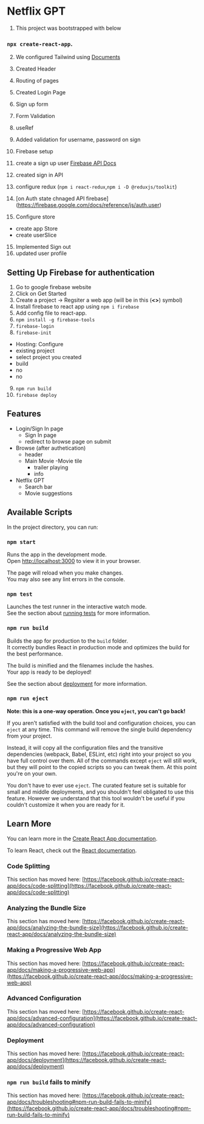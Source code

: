 # Netflix GPT

1. This project was bootstrapped with below

### `npx create-react-app`.

2. We configured Tailwind using [Documents](https://tailwindcss.com/docs/guides/create-react-app)

3. Created Header
4. Routing of pages
5. Created Login Page
6. Sign up form
7. Form Validation
8. useRef
9. Added validation for username, password on sign 
10. Firebase setup
11. create a sign up user [Firebase API Docs](https://firebase.google.com/docs/auth/web/password-auth)
12. created sign in API
13. configure redux (`npm i react-redux`,`npm i -D @reduxjs/toolkit`)
13. [on Auth state chnaged API firebase]
(https://firebase.google.com/docs/reference/js/auth.user)
14. Configure store 
 - create app Store
 - create userSlice
15. Implemented Sign out
16. updated user profile 



## Setting Up Firebase for authentication

1. Go to google firebase website
2. Click on Get Started 
3. Create a project -> Regsiter a web app (will be in this (__<>__) symbol)
4. Install firebase to react app using `npm i firebase`
5. Add config file to react-app.
6. `npm install -g firebase-tools`
7. `firebase-login`
8. `firebase-init`
  - Hosting: Configure
  - existing project
  - select project you created
  - build
  - no
  - no

9. `npm run build`
10. `firebase deploy`
  

## Features

- Login/Sign In page
  - Sign In page
  - redirect to browse page on submit
- Browse (after authetication)
  - header
  - Main Movie
    -Movie tile
    - trailer playing
    - info
- Netflix GPT
  - Search bar
  - Movie suggestions

## Available Scripts

In the project directory, you can run:

### `npm start`

Runs the app in the development mode.\
Open [http://localhost:3000](http://localhost:3000) to view it in your browser.

The page will reload when you make changes.\
You may also see any lint errors in the console.

### `npm test`

Launches the test runner in the interactive watch mode.\
See the section about [running tests](https://facebook.github.io/create-react-app/docs/running-tests) for more information.

### `npm run build`

Builds the app for production to the `build` folder.\
It correctly bundles React in production mode and optimizes the build for the best performance.

The build is minified and the filenames include the hashes.\
Your app is ready to be deployed!

See the section about [deployment](https://facebook.github.io/create-react-app/docs/deployment) for more information.

### `npm run eject`

**Note: this is a one-way operation. Once you `eject`, you can't go back!**

If you aren't satisfied with the build tool and configuration choices, you can `eject` at any time. This command will remove the single build dependency from your project.

Instead, it will copy all the configuration files and the transitive dependencies (webpack, Babel, ESLint, etc) right into your project so you have full control over them. All of the commands except `eject` will still work, but they will point to the copied scripts so you can tweak them. At this point you're on your own.

You don't have to ever use `eject`. The curated feature set is suitable for small and middle deployments, and you shouldn't feel obligated to use this feature. However we understand that this tool wouldn't be useful if you couldn't customize it when you are ready for it.

## Learn More

You can learn more in the [Create React App documentation](https://facebook.github.io/create-react-app/docs/getting-started).

To learn React, check out the [React documentation](https://reactjs.org/).

### Code Splitting

This section has moved here: [https://facebook.github.io/create-react-app/docs/code-splitting](https://facebook.github.io/create-react-app/docs/code-splitting)

### Analyzing the Bundle Size

This section has moved here: [https://facebook.github.io/create-react-app/docs/analyzing-the-bundle-size](https://facebook.github.io/create-react-app/docs/analyzing-the-bundle-size)

### Making a Progressive Web App

This section has moved here: [https://facebook.github.io/create-react-app/docs/making-a-progressive-web-app](https://facebook.github.io/create-react-app/docs/making-a-progressive-web-app)

### Advanced Configuration

This section has moved here: [https://facebook.github.io/create-react-app/docs/advanced-configuration](https://facebook.github.io/create-react-app/docs/advanced-configuration)

### Deployment

This section has moved here: [https://facebook.github.io/create-react-app/docs/deployment](https://facebook.github.io/create-react-app/docs/deployment)

### `npm run build` fails to minify

This section has moved here: [https://facebook.github.io/create-react-app/docs/troubleshooting#npm-run-build-fails-to-minify](https://facebook.github.io/create-react-app/docs/troubleshooting#npm-run-build-fails-to-minify)
